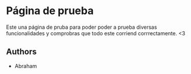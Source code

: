 
# Página de prueba

Este una página de pruba para poder poder a prueba diversas funcionalidades y comprobras que todo este corriend corrrectamente. <3


## Authors

- Abraham


